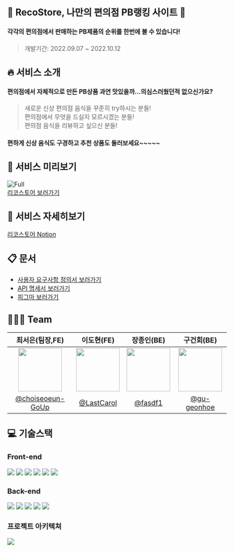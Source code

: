 ## 🍙 RecoStore, 나만의 편의점 PB랭킹 사이트 🍜

#### 각각의 편의점에서 판매하는 PB제품의 순위를 한번에 볼 수 있습니다!

> 개발기간: 2022.09.07 ~ 2022.10.12<br/>

## 🔥 서비스 소개

#### 편의점에서 자체적으로 만든 PB상품 과연 맛있을까...의심스러웠던적 없으신가요?<br/>

> 새로운 신상 편의점 음식을 꾸준히 try하시는 분들!<br/>
> 편의점에서 무엇을 드실지 모르시겠는 분들!<br/>
> 편의점 음식을 리뷰하고 싶으신 분들!<br/>

#### 편하게 신상 음식도 구경하고 추천 상품도 둘러보세요~~~~~


## 🚀 서비스 미리보기

<img src="https://i.ibb.co/JvDcw7V/Full.png" alt="Full" border="0"><br /><a target='_blank' href='https://www.recostore.shop/'>리코스토어 보러가기</a><br />

## 🚀 서비스 자세히보기

<a target='_blank' href='https://codestates.notion.site/Team046-Recostore-b7b8638659e248d5bec0659e1225869f'>리코스토어 Notion</a>

## 📋 문서
- <a target='_blank' href='https://docs.google.com/spreadsheets/d/1DNkBl1FpC-7bWpQYkAhEMMCc0PLyYzWvLn6tX4E-hgE/edit?usp=sharing'>사용자 요구사항 정의서 보러가기</a>
- <a target='_blank' href='http://recostore24.com/swagger-ui/index.html#/'>API 명세서 보러가기</a>
- <a target='_blank' href='https://www.figma.com/file/ahCtlmC8P28jbD0ZRE1rr9/%5BUX%2FUI%5D-hola%ED%94%84%EB%A1%9C%EC%A0%9D%ED%8A%B8---%ED%8E%B8%EC%9D%98%EC%A0%90-PB-%EC%83%81%ED%92%88-%EB%9E%AD%ED%82%B9-%EC%82%AC%EC%9D%B4%ED%8A%B8?node-id=465%3A834'>피그마 보러가기</a>


## 🙋🏻‍♂️ Team

|최서은(팀장,FE)|이도현(FE)|장종인(BE)|구건회(BE)|
|:------:|:------:|:------:|:------:|
|<img src="https://user-images.githubusercontent.com/79019104/190109637-153e659d-aacb-46d3-9a31-d9753e4c1ece.png" width="100" height="100">|<img src="https://velog.velcdn.com/images/dhsm8100/post/569c78e8-434b-4d92-a4d6-fa16517cb05b/image.jpg" width="100" height="100">|<img src="https://velog.velcdn.com/images/dhsm8100/post/fb1f27c5-bbb9-4450-84e7-49bd0be7c39d/image.png" width="100" height="100">|<img src="https://velog.velcdn.com/images/dhsm8100/post/3e77b55d-9f96-47d1-8884-5a92f301d0be/image.png" width="100" height="100">||
|[@choiseoeun-GoUp](https://github.com/choiseoeun-GoUp)|[@LastCarol](https://github.com/LastCarol)|[@fasdf1](https://github.com/fasdf1)|[@gu-geonhoe](https://github.com/gu-geonhoe)||

## 💻 기술스택

### Front-end

<img src="https://img.shields.io/badge/React-61DAFB?style=flat&logo=React&logoColor=white" /> <img src="https://img.shields.io/badge/React Query-FF4154?style=flat&logo=React Query&logoColor=white"/> <img src="https://img.shields.io/badge/styled-components-DB7093?style=flat&logo=styled-components&logoColor=white"/> <img src="https://img.shields.io/badge/JavaScript-F7DF1E?style=flat&logo=JavaScript&logoColor=white"/> <img src="https://img.shields.io/badge/🐻 Zustand-FF9A00?style=flat&logo=Zustand&logoColor=white"/> <img src="https://img.shields.io/badge/Axios-5A29E4?style=flat&logo=Axios&logoColor=white"/> 

### Back-end

<img src="https://img.shields.io/badge/Spring Boot-6DB33F?style=flat&logo=Spring Boot&logoColor=white" /> <img src="https://img.shields.io/badge/Spring Security-6DB33F?style=flat&logo=Spring Security&logoColor=white" /> <img src="https://img.shields.io/badge/MYSQL-4479A1?style=flat&logo=MYSQL&logoColor=white" /> <img src="https://img.shields.io/badge/Amazon AWS-232F3E?style=flat&logo=Amazon AWS&logoColor=white" /> <img src="https://img.shields.io/badge/Amazon S3-569A31?style=flat&logo=Amazon S3&logoColor=white" />


### 프로젝트 아키텍쳐
<img src="https://velog.velcdn.com/images/dhsm8100/post/11e41d9b-cc9d-425a-a2e0-324dccc190e3/image.png" />
